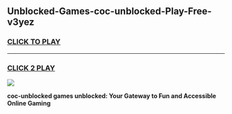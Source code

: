 
## Unblocked-Games-coc-unblocked-Play-Free-v3yez
<h3>
<a href="https://premium76.site?title=coc-unblocked&ref=19M">CLICK TO PLAY</a></h3>
<hr>

<h3>
<a href="https://premium76.site?title=coc-unblocked&ref=19M">CLICK 2 PLAY</a>
  
</h3>

<a href="https://premium76.site?title=coc-unblocked&ref=19M"><img src="https://clearcache.store/games.png"></a>


**coc-unblocked games unblocked: Your Gateway to Fun and Accessible Online Gaming**
